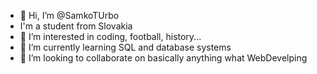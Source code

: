 - 👋 Hi, I’m @SamkoTUrbo
- I'm a student from Slovakia
- 👀 I’m interested in coding, football, history...
- 🌱 I’m currently learning SQL and database systems
- 💞️ I’m looking to collaborate on basically anything what WebDevelping
